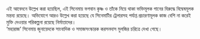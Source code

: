 এই আবেদনে উল্লেখ করা হয়েছিল, এই সিনেমায় ভগবান কৃষ্ণ ও তাঁকে নিয়ে থাকা ভক্তিমূলক গানের বিরুদ্ধে বিদ্বেষমূলক মন্তব্য রয়েছে। অভিযোগে আরও উল্লেখ করা হয়েছে যে সিনেমাটির ট্রেলারসহ পর্যাপ্ত প্রচারণামূলক কাজ বেশি না করেই মুক্তি দেওয়ার পরিকল্পনা রয়েছে নির্মাতাদের।  
‘মহারাজ’ সিনেমায় জুনায়েদকে সাংবাদিক ও সমাজসংস্কারক করসনদাস মুলজির চরিত্রে দেখা গেছে।
